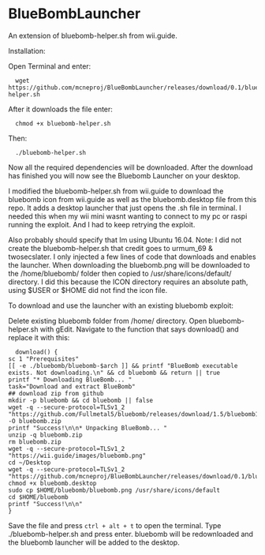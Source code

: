 # BlueBombLauncher
An extension of bluebomb-helper.sh from wii.guide.

Installation:

Open Terminal and enter:

      wget https://github.com/mcneproj/BlueBombLauncher/releases/download/0.1/bluebomb-helper.sh

After it downloads the file enter:
    
      chmod +x bluebomb-helper.sh

Then:
    
      ./bluebomb-helper.sh

Now all the required dependencies will be downloaded.
After the download has finished you will now see the Bluebomb Launcher on your desktop.

I modified the bluebomb-helper.sh from wii.guide to download the bluebomb icon from wii.guide as well as the bluebomb.desktop file from this repo.
It adds a desktop launcher that just opens the .sh file in terminal.
I needed this when my wii mini wasnt wanting to connect to my pc or raspi running the exploit. And I had to keep retrying the exploit.

Also probably should specify that Im using Ubuntu 16.04.
Note: I did not create the bluebomb-helper.sh that credit goes to urmum_69 & twosecslater. I only injected a few lines of code that downloads and enables the launcher. When downloading the bluebomb.png will be downloaded to the /home/bluebomb/ folder then copied to /usr/share/icons/default/ directory. I did this because the ICON directory requires an absolute path, using $USER or $HOME did not find the icon file.

To download and use the launcher with an existing bluebomb exploit:

Delete existing bluebomb folder from /home/ directory.
Open bluebomb-helper.sh with gEdit.
Navigate to the function that says download() and replace it with this:
      
      download() {
    sc 1 "Prerequisites"
    [[ -e ./bluebomb/bluebomb-$arch ]] && printf "BlueBomb executable exists. Not downloading.\n" && cd bluebomb && return || true
    printf "* Downloading BlueBomb... "
    task="Download and extract BlueBomb"
    ## download zip from github
    mkdir -p bluebomb && cd bluebomb || false
    wget -q --secure-protocol=TLSv1_2 "https://github.com/Fullmetal5/bluebomb/releases/download/1.5/bluebomb1.5.zip" -O bluebomb.zip
    printf "Success!\n\n* Unpacking BlueBomb... "
    unzip -q bluebomb.zip
    rm bluebomb.zip
    wget -q --secure-protocol=TLSv1_2 "https://wii.guide/images/bluebomb.png"
    cd ~/Desktop    
    wget -q --secure-protocol=TLSv1_2 "https://github.com/mcneproj/BlueBombLauncher/releases/download/0.1/bluebomb.desktop"
    chmod +x bluebomb.desktop
    sudo cp $HOME/bluebomb/bluebomb.png /usr/share/icons/default
    cd $HOME/bluebomb    
    printf "Success!\n\n"
    }
Save the file and press <code>ctrl + alt + t</code> to open the terminal.
Type 
      ./bluebomb-helper.sh
and press enter.
bluebomb will be redownloaded and the bluebomb launcher will be added to the desktop.
